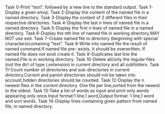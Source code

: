 Task 0-Print "text", followed by a new line to the standard output.
Task 1-Display a given emoji.
Task 2-Display the content of the named file in a named directory.
Task 3-Display the content of 2 different files in their respective directories.
Task 4-Display the last n lines of named file in a named directory.
Task 5-Display the first n lines of named file in a named directory.
Task 6-Display the nth line of named file in working directory.MAY NOT use sed.
Task 7-Create named file to directory (beginning with special characters)containing "text".
Task 8-Write into named file the result of named command.If named file pre- exists, it should be overwritten. If named file does not exist create it.
Task 9-Duplicates last line the named.File is in working directory.
Task 10-Delete all/only the regular files (not the dir) of type (.extension) in current directory and all subfolders.
Task 11-Count number of directories and sub-directories in current directory.Current and parent directories should not be taken into account,hidden directories should be counted.
Task 12-Display the n newest files in the current directory. One file per line,sorted from the newest to the oldest.
Task 13-Take a list of words as input and print only words appearing only once.Input format:1 line,1 word,Output format: 1 line,1 word and sort words.
Task 14-Display lines containing given  pattern from named file, in named directory.
